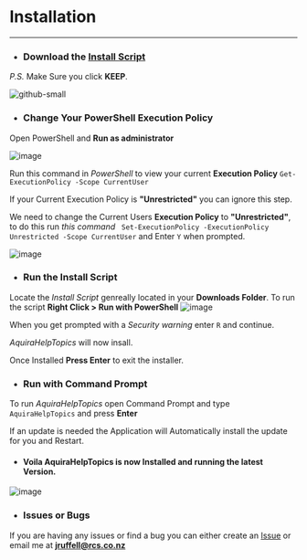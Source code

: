 # Installation
---
* ### Download the [Install Script](https://github.com/JeremyRuffell/AquiraHelpTopics/releases/latest/download/Install_Script.ps1)
*P.S.* Make Sure you click **KEEP**.

![github-small](https://user-images.githubusercontent.com/36174931/56937039-d2d05300-6b4e-11e9-9f1d-11dc15113cfd.png)

* ### Change Your PowerShell Execution Policy
Open PowerShell and **Run as administrator**

![image](https://user-images.githubusercontent.com/36174931/56937628-d5807780-6b51-11e9-961d-0d63da276029.png)

Run this command in *PowerShell* to view your current **Execution Policy**
```Get-ExecutionPolicy -Scope CurrentUser```

If your Current Execution Policy is **"Unrestricted"** you can ignore this step.

We need to change the Current Users **Execution Policy** to **"Unrestricted"**, to do this run *this command* ``` Set-ExecutionPolicy -ExecutionPolicy Unrestricted -Scope CurrentUser``` and Enter ```Y``` when prompted.

![image](https://user-images.githubusercontent.com/36174931/56937924-6146d380-6b53-11e9-95d8-a53ff3d5d89f.png)

* ### Run the Install Script
Locate the *Install Script* genreally located in your **Downloads Folder**. To run the script **Right Click > Run with PowerShell**
![image](https://user-images.githubusercontent.com/36174931/56938091-1ed1c680-6b54-11e9-9d3c-a67abc2a3dd8.png)

When you get prompted with a *Security warning* enter ```R``` and continue. 

*AquiraHelpTopics* will now insall.

Once Installed **Press Enter** to exit the installer.

* ### Run with Command Prompt

To run *AquiraHelpTopics* open Command Prompt and type `AquiraHelpTopics` and press **Enter**

If an update is needed the Application will Automatically install the update for you and Restart. 

* #### Voila AquiraHelpTopics is now Installed and running the latest Version.
![image](https://user-images.githubusercontent.com/36174931/56938363-90f6db00-6b55-11e9-8d1c-25be10db3ec6.png)

* ### Issues or Bugs

If you are having any issues or find a bug you can either create an [Issue](https://github.com/JeremyRuffell/AquiraHelpTopics/issues) or email me at **jruffell@rcs.co.nz**
